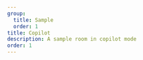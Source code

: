 ```yaml
---
group:
  title: Sample
  order: 1
title: Copilot
description: A sample room in copilot mode
order: 1
---
```


<code src="./copilot.tsx" title='Copilot' compact iframe='600'></code>
